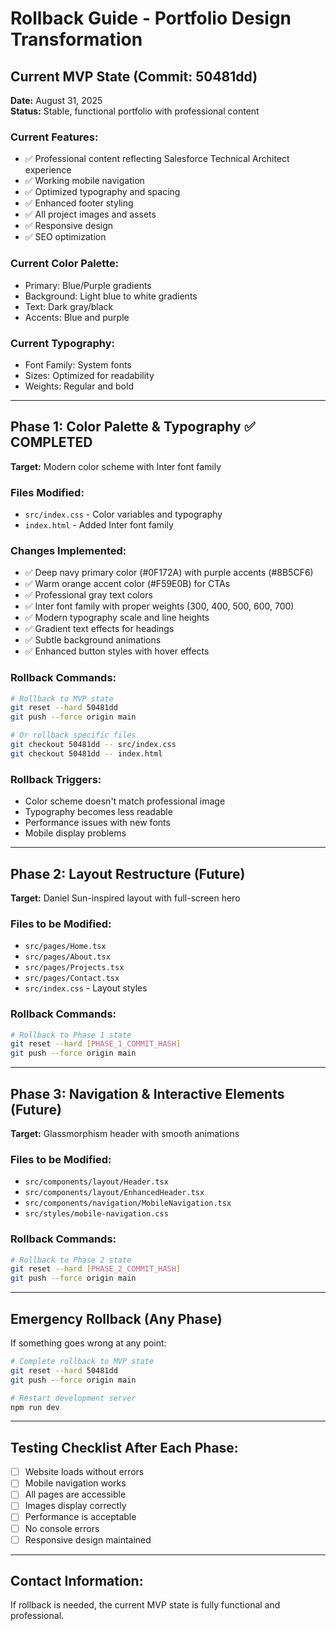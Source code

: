 # Rollback Guide - Portfolio Design Transformation

## Current MVP State (Commit: 50481dd)
**Date:** August 31, 2025  
**Status:** Stable, functional portfolio with professional content

### Current Features:
- ✅ Professional content reflecting Salesforce Technical Architect experience
- ✅ Working mobile navigation
- ✅ Optimized typography and spacing
- ✅ Enhanced footer styling
- ✅ All project images and assets
- ✅ Responsive design
- ✅ SEO optimization

### Current Color Palette:
- Primary: Blue/Purple gradients
- Background: Light blue to white gradients
- Text: Dark gray/black
- Accents: Blue and purple

### Current Typography:
- Font Family: System fonts
- Sizes: Optimized for readability
- Weights: Regular and bold

---

## Phase 1: Color Palette & Typography ✅ COMPLETED
**Target:** Modern color scheme with Inter font family

### Files Modified:
- `src/index.css` - Color variables and typography
- `index.html` - Added Inter font family

### Changes Implemented:
- ✅ Deep navy primary color (#0F172A) with purple accents (#8B5CF6)
- ✅ Warm orange accent color (#F59E0B) for CTAs
- ✅ Professional gray text colors
- ✅ Inter font family with proper weights (300, 400, 500, 600, 700)
- ✅ Modern typography scale and line heights
- ✅ Gradient text effects for headings
- ✅ Subtle background animations
- ✅ Enhanced button styles with hover effects

### Rollback Commands:
```bash
# Rollback to MVP state
git reset --hard 50481dd
git push --force origin main

# Or rollback specific files
git checkout 50481dd -- src/index.css
git checkout 50481dd -- index.html
```

### Rollback Triggers:
- Color scheme doesn't match professional image
- Typography becomes less readable
- Performance issues with new fonts
- Mobile display problems

---

## Phase 2: Layout Restructure (Future)
**Target:** Daniel Sun-inspired layout with full-screen hero

### Files to be Modified:
- `src/pages/Home.tsx`
- `src/pages/About.tsx`
- `src/pages/Projects.tsx`
- `src/pages/Contact.tsx`
- `src/index.css` - Layout styles

### Rollback Commands:
```bash
# Rollback to Phase 1 state
git reset --hard [PHASE_1_COMMIT_HASH]
git push --force origin main
```

---

## Phase 3: Navigation & Interactive Elements (Future)
**Target:** Glassmorphism header with smooth animations

### Files to be Modified:
- `src/components/layout/Header.tsx`
- `src/components/layout/EnhancedHeader.tsx`
- `src/components/navigation/MobileNavigation.tsx`
- `src/styles/mobile-navigation.css`

### Rollback Commands:
```bash
# Rollback to Phase 2 state
git reset --hard [PHASE_2_COMMIT_HASH]
git push --force origin main
```

---

## Emergency Rollback (Any Phase)
If something goes wrong at any point:

```bash
# Complete rollback to MVP state
git reset --hard 50481dd
git push --force origin main

# Restart development server
npm run dev
```

---

## Testing Checklist After Each Phase:
- [ ] Website loads without errors
- [ ] Mobile navigation works
- [ ] All pages are accessible
- [ ] Images display correctly
- [ ] Performance is acceptable
- [ ] No console errors
- [ ] Responsive design maintained

---

## Contact Information:
If rollback is needed, the current MVP state is fully functional and professional.
